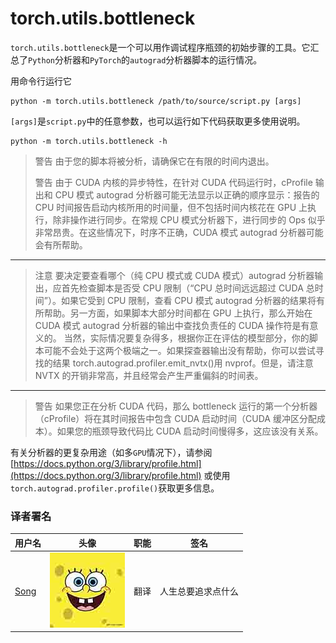 # torch.utils.bottleneck

`torch.utils.bottleneck`是一个可以用作调试程序瓶颈的初始步骤的工具。它汇总了`Python`分析器和`PyTorch`的`autograd`分析器脚本的运行情况。

用命令行运行它

```
python -m torch.utils.bottleneck /path/to/source/script.py [args] 
```

`[args]`是`script.py`中的任意参数，也可以运行如下代码获取更多使用说明。

```
python -m torch.utils.bottleneck -h 
```

> 警告 由于您的脚本将被分析，请确保它在有限的时间内退出。
> 
> 警告 由于 CUDA 内核的异步特性，在针对 CUDA 代码运行时，cProfile 输出和 CPU 模式 autograd 分析器可能无法显示以正确的顺序显示：报告的 CPU 时间报告启动内核所用的时间量，但不包括时间内核花在 GPU 上执行，除非操作进行同步。在常规 CPU 模式分析器下，进行同步的 Ops 似乎非常昂贵。在这些情况下，时序不正确，CUDA 模式 autograd 分析器可能会有所帮助。

* * *

> 注意 要决定要查看哪个（纯 CPU 模式或 CUDA 模式）autograd 分析器输出，应首先检查脚本是否受 CPU 限制（“CPU 总时间远远超过 CUDA 总时间”）。如果它受到 CPU 限制，查看 CPU 模式 autograd 分析器的结果将有所帮助。另一方面，如果脚本大部分时间都在 GPU 上执行，那么开始在 CUDA 模式 autograd 分析器的输出中查找负责任的 CUDA 操作符是有意义的。 当然，实际情况要复杂得多，根据你正在评估的模型部分，你的脚本可能不会处于这两个极端之一。如果探查器输出没有帮助，你可以尝试寻找的结果 torch.autograd.profiler.emit_nvtx()用 nvprof。但是，请注意 NVTX 的开销非常高，并且经常会产生严重偏斜的时间表。

* * *

> 警告 如果您正在分析 CUDA 代码，那么 bottleneck 运行的第一个分析器（cProfile）将在其时间报告中包含 CUDA 启动时间（CUDA 缓冲区分配成本）。如果您的瓶颈导致代码比 CUDA 启动时间慢得多，这应该没有关系。

有关分析器的更复杂用途（如多`GPU`情况下），请参阅[https://docs.python.org/3/library/profile.html](https://docs.python.org/3/library/profile.html) 或使用`torch.autograd.profiler.profile()`获取更多信息。

### 译者署名

| 用户名 | 头像 | 职能 | 签名 |
| --- | --- | --- | --- |
| [Song](https://ptorch.com) | ![](img/2018033000352689884.jpeg) | 翻译 | 人生总要追求点什么 |